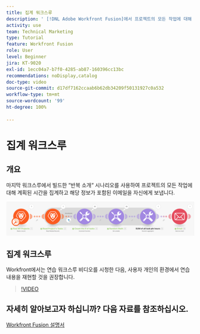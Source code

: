 ```yaml
---
title: 집계 워크스루
description: ' [!DNL Adobe Workfront Fusion]에서 프로젝트의 모든 작업에 대해 계획된 시간을 집계하고 해당 정보가 포함된 이메일을 자신에게 보내는 방법을 알아봅니다.'
activity: use
team: Technical Marketing
type: Tutorial
feature: Workfront Fusion
role: User
level: Beginner
jira: KT-9020
exl-id: 1ecc04a7-b7f0-4285-ab87-160396cc13bc
recommendations: noDisplay,catalog
doc-type: video
source-git-commit: d17df7162ccaab6b62db34209f50131927c0a532
workflow-type: tm+mt
source-wordcount: '99'
ht-degree: 100%

---
```


# 집계 워크스루

## 개요

마지막 워크스루에서 빌드한 “반복 소개“ 시나리오를 사용하여 프로젝트의 모든 작업에 대해 계획된 시간을 집계하고 해당 정보가 포함된 이메일을 자신에게 보냅니다.

![Fusion 시나리오의 이미지](assets/iteration-and-aggregation-2.png)

## 집계 워크스루

Workfront에서는 연습 워크스루 비디오를 시청한 다음, 사용자 개인의 환경에서 연습 내용을 재현할 것을 권장합니다.

>[!VIDEO](https://video.tv.adobe.com/v/335280/?quality=12&learn=on&enablevpops)



## 자세히 알아보고자 하십니까? 다음 자료를 참조하십시오.

[Workfront Fusion 설명서](https://experienceleague.adobe.com/docs/workfront/using/adobe-workfront-fusion/workfront-fusion-2.html?lang=ko-KR)
